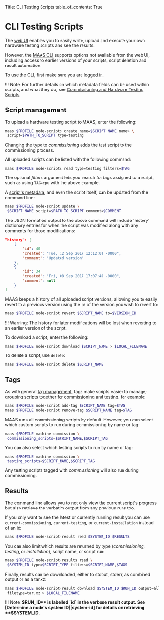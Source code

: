 Title: CLI Testing Scripts
table_of_contents: True

# CLI Testing Scripts

The [web UI][hardware-testing] enables you to easily write, upload and execute
your own hardware testing scripts and see the results.

However, the [MAAS CLI][maas-cli] supports options not available from the web
UI, including access to earlier versions of your scripts, script deletion and
result automation.

To use the CLI, first make sure you are [logged in][maas-cli-login].

!!! Note:
    For further details on which metadata fields can be used within scripts,
    and what they do, see 
    [Commissioning and Hardware Testing Scripts][maas-scripts-fields].

## Script management

To upload a hardware testing script to MAAS, enter the following:

```bash
maas $PROFILE node-scripts create name=$SCRIPT_NAME name> \
 script=$PATH_TO_SCRIPT type=testing
```

Changing the type to *commissioning* adds the test script to the
commissioning process.

All uploaded scripts can be listed with the following command:

```bash
maas $PROFILE node-scripts read type=testing filters=$TAG
```

The optional *filters* argument lets you search for tags assigned to a script,
such as using `TAG=cpu` with the above example.

A [script's metadata][script-example], and even the script itself, can be
updated from the command line:

```bash
maas $PROFILE node-script update \ 
 $SCRIPT_NAME script=$PATH_TO_SCRIPT comment=$COMMENT
```

The JSON formatted output to the above command will include 'history'
dictionary entries for when the script was modified along with any comments for
those modifications:

```json
"history": [
    {
        "id": 40,
        "created": "Tue, 12 Sep 2017 12:12:08 -0000",
        "comment": "Updated version"
    },
    {
        "id": 34,
        "created": "Fri, 08 Sep 2017 17:07:46 -0000",
        "comment": null
    }
]
```

MAAS keeps a history of all uploaded script versions, allowing you to easily
revert to a previous version using the `id` of the version you wish to revert
to:

```bash
maas $PROFILE node-script revert $SCRIPT_NAME to=$VERSION_ID
```

!!! Warning:
    The history for later modifications will be lost when reverting to an earlier
    version of the script.

To download a script, enter the following:

```bash
maas $PROFILE node-script download $SCRIPT_NAME > $LOCAL_FILENAME
```

To delete a script, use `delete`:

```bash
maas $PROFILE node-script delete $SCRIPT_NAME
```

## Tags

As with general [tag management][tag-management], tags make scripts easier to
manage; grouping scripts together for commissioning and testing, for example:

```bash
maas $PROFILE node-script add-tag $SCRIPT_NAME tag=$TAG
maas $PROFILE node-script remove-tag $SCRIPT_NAME tag=$TAG
```

MAAS runs all commissioning scripts by default. However, you can select which
custom scripts to run during commissioning by name or tag:

```bash
maas $PROFILE machine commission \ 
 commissioning_scripts=$SCRIPT_NAME,$SCRIPT_TAG
```

You can also select which testing scripts to run by name or tag:

```bash
maas $PROFILE machine commission \ 
 testing_scripts=$SCRIPT_NAME,$SCRIPT_TAG
```

Any testing scripts tagged with *commissioning* will also run during
commissioning.

## Results

The command line allows you to not only view the current script's progress but
also retrieve the verbatim output from any previous runs too.

If you only want to see the latest or currently running result you can use
`current-commissioning`, `current-testing`, or `current-installation` instead
of an id:

```bash
maas $PROFILE node-script-result read $SYSTEM_ID $RESULTS
```

You can also limit which results are returned by type (*commissioning*,
*testing*, or *installation*), script name, or script run:

```bash
maas $PROFILE node-script-results read \ 
 $SYSTEM_ID type=$SCRIPT_TYPE filters=$SCRIPT_NAME,$TAGS
```
 
Finally, results can be downloaded, either to stdout, stderr, as combined output or as a tar.xz:

```bash
maas $PROFILE node-script-result download $SYSTEM_ID $RUN_ID output=all \
 filetype=tar.xz > $LOCAL_FILENAME
```

!!! Note:
    **$RUN_ID** is labelled `id` in the verbose result output. See [Determine a
    node's system ID][system-id] for details on retrieving **$SYSTEM_ID**.

<!-- LINKS -->
[hardware-testing]: nodes-scripts.md
[script-example]: nodes-scripts.md#hardware-test-script-sample
[maas-cli]: manage-cli.md
[maas-cli-login]: manage-cli.md#log-in-(required)
[system-id]: manage-cli-common.md#determine-a-node's-system-id
[tag-management]: manage-cli-tags.md
[maas-scripts-fields]: nodes-scripts.md#metadata-fields
